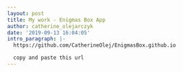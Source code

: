 ```yaml
---
layout: post
title: My work - Enigmas Box App
author: catherine_olejarczyk
date: '2019-09-13 16:04:05'
intro_paragraph: |-
  https://github.com/CatherineOlej/EnigmasBox.github.io 

  copy and paste this url
---
```



